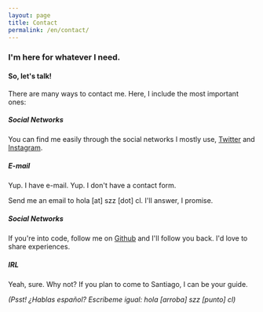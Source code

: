 ```yaml
---
layout: page
title: Contact
permalink: /en/contact/
---
```


### I'm here for whatever I need.
#### So, let's talk!

There are many ways to contact me. Here, I include the most important ones:

##### Social Networks

You can find me easily through the social networks I mostly use, [Twitter](https://twitter.com/szapatazavala) and [Instagram](https://instagram.com/sofiazapatazavala).

##### E-mail

Yup. I have e-mail.
Yup. I don't have a contact form.

Send me an email to hola [at] szz [dot] cl. I'll answer, I promise.

##### Social Networks

If you're into code, follow me on [Github](https://github.com/sofiazapatazavala) and I'll follow you back. I'd love to share experiences.

##### IRL

Yeah, sure. Why not? If you plan to come to Santiago, I can be your guide.

*(Psst! ¿Hablas español? Escríbeme igual: hola [arroba] szz [punto] cl)*

